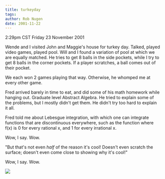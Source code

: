 ```yaml
---
title: turkeyday
tags: 
author: Rob Nugen
date: 2001-11-22
---
```


<title></title>
<p class=date>2:29pm CST Friday 23 November 2001</p>

<p>Wende and I visited John and Maggie's house for turkey day.
Talked, played video games, played pool.  Will and I found a variation
of pool at which we are equally matched.  He tries to get 8 balls in
the side pockets, while I try to get 8 balls in the corner pockets.
If a player scratches, a ball comes out of their pocket.</p>

<p>We each won 2 games playing that way.  Otherwise, he whomped me at
every other game.</p>

<p>Fred arrived barely in time to eat, and did some of his math
homework while hanging out.  Graduate level Abstract Algebra.  He
tried to explain some of the problems, but I mostly didn't get
them.  He didn't try too hard to explain it all.</p>

<p>Fred told me about Lebesgue integration, with which one can
integrate functions that are discontinuous everywhere, such as the
function where f(x) is 0 for every rational x, and 1 for every
irrational x.</p>

<p>Wow, I say.  Wow.</p>

<p>"But that's not even <em>half</em> of the reason it's cool!
Doesn't even scratch the surface; doesn't even come close to showing
why it's cool!"</p>

<p>Wow, I say.  Wow.</p>

<p><img src='/images/rob/wL-ROB.gif'/></p>

